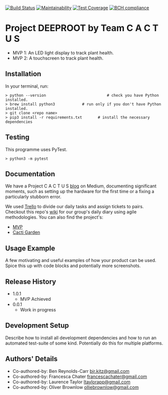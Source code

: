 [![Build Status](https://travis-ci.com/breycarr/deep_root.svg?branch=master)](https://travis-ci.com/breycarr/deep_root) [![Maintainability](https://api.codeclimate.com/v1/badges/3dc1d964235155d65b53/maintainability)](https://codeclimate.com/github/breycarr/deep_root/maintainability) [![Test Coverage](https://api.codeclimate.com/v1/badges/3dc1d964235155d65b53/test_coverage)](https://codeclimate.com/github/breycarr/deep_root/test_coverage) [![BCH compliance](https://bettercodehub.com/edge/badge/breycarr/deep_root?branch=master)](https://bettercodehub.com/)

# Project DEEPROOT by Team C A C T U S


- MVP 1: An LED light display to track plant health.
- MVP 2: A touchscreen to track plant health.

## Installation

In your terminal, run:

```
> python --version                           # check you have Python installed.
> brew install python3            # run only if you don't have Python installed.
> git clone <repo name>
> pip3 install -r requirements.txt       # install the necessary dependencies
```

## Testing

This programme uses PyTest.

```
> python3 -m pytest
```

## Documentation

We have a Project C A C T U S [blog](https://medium.com/@makers_c_a_c_t_u_s) on Medium, documenting significant moments, such as setting up the hardware for the first time or a fixing a particularly stubborn error.

We used [Trello](https://trello.com/b/DZAhiebz/c-a-c-t-u-s) to divide our daily tasks and assign tickets to pairs. Checkout this repo's [wiki](https://github.com/breycarr/deep_root/wiki) for our group's daily diary using agile methodologies. You can also find the project's:
- [MVP](https://github.com/breycarr/deep_root/wiki/MVP)
- [Cacti Garden](https://github.com/breycarr/deep_root/wiki/Cacti-Garden)

## Usage Example

A few motivating and useful examples of how your product can be used. Spice this up with code blocks and potentially more screenshots.

## Release History

* 1.0.1
    * MVP Achieved
* 0.0.1
    * Work in progress


## Development Setup

Describe how to install all development dependencies and how to run an automated test-suite of some kind. Potentially do this for multiple platforms.


## Authors' Details

* Co-authored-by: Ben Reynolds-Carr <bjr.kitz@gmail.com>
* Co-authored-by: Francesca Chater <francescachater@gmail.com>
* Co-authored-by: Laurence Taylor <ltaylorapp@gmail.com>
* Co-authored-by: Oliver Brownlow <olliebrownlow@gmail.com>
